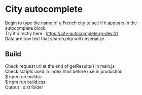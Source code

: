 # City autocomplete

Begin to type the name of a French city to see if it appears in the autocomplete block.  
Try it directly here : https://city-autocomplete.rg-dev.fr/  
Data are raw text that search.php will unserialize.  

## Build

Check request url at the end of getResults() in main.js  
Check scripts used in index.html before use in production  
$ npm run build:js  
$ npm run build:css  
Output : dist folder  
